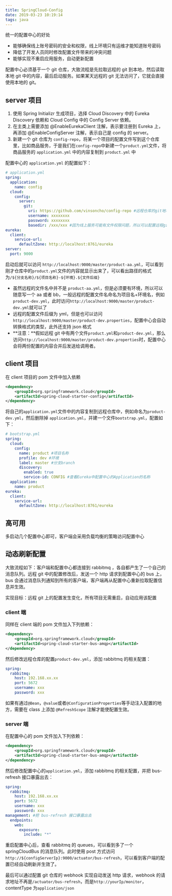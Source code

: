 ```yaml
---
title: SpringCloud-Config
date: 2019-03-23 10:19:14
tags: java
---
```


统一的配置中心的好处

- 能够确保线上账号密码的安全和权限，线上环境只有运维才能知道账号密码
- 降低了开发人员同时修改配置文件带来的冲突问题
- 能够实现不重启应用服务，自动更新配置

配置中心必须基于一个 git 仓库，大致流程是先拉取远程的 git 到本地，然后读取本地 git 中的内容，最后启动服务。如果某天远程的 git 无法访问了，它就会直接使用本地的 git。

## server 项目

1. 使用 Spring Initializr 生成项目，选择 Cloud Discovery 中的 Eureka Discovery 依赖和 Cloud Config 中的 Config Server 依赖。
2. 在主类上需要添加 @EnableEurekaClient 注解，表示要注册到 Eureka 上，再添加 @EnableConfigServer 注解，表示自己是 config 的 server。
3. 新建一个 git 仓库为 `config-repo`，将某一个项目的配置文件写到这个仓库里，比如商品服务，于是我们在`config-repo`中新建一个`product.yml`文件，将商品服务的 `application.yml` 中的内容复制到 `product.yml` 中

配置中心的 `application.yml` 的配置如下：

```yml
# application.yml
spring:
  application:
    name: config
  cloud:
    config:
      server:
        git:
          uri: https://github.com/vinsoncho/config-repo #远程仓库的git地址
          username: xxxxxxxx
          password: xxxxxxxx
          basedir: /xxx/xxx #因为线上服务可能有文件权限问题，所以可以配置远程git下载的路径
eureka:
  client:
    service-url:
      defaultZone: http://localhost:8761/eureka
server:
  port: 9000
```

启动后就可以访问 `http://localhost:9000/master/product-aa.yml`，可以看到刚才仓库中的`product.yml`文件的内容就显示出来了，可以看出路径的格式为`/${分支名称}/${项目名称}-${环境}.${文件后缀}`

- 虽然远程的文件名中并不是 `product-aa.yml`，但是必须要有环境，所以可以随意写一个 aa 或者 bb，一般远程的配置文件名命名为项目名+环境名，例如`product-dev.yml`，此时访问`http://localhost:9000/master/product-dev.yml`就可以了
- 远程的配置文件后缀为 yml，但是也可以访问 `http://localhost:9000/master/product-dev.properties`，配置中心会自动转换格式的类型，此外还支持 json 格式
- **注意：**假如远程 git 中有两个文件`product.yml`和`product-dev.yml`，那么访问`http://localhost:9000/master/product-dev.properties`时，配置中心会将两份配置的内容合并后发送给调用者。

## client 项目

在 client 项目的 pom 文件中加入依赖

```xml
<dependency>
    <groupId>org.springframework.cloud</groupId>
    <artifactId>spring-cloud-starter-config</artifactId>
</dependency>
```

将自己的`application.yml`文件中的内容复制到远程仓库中，例如命名为`product-dev.yml`，然后删除掉 `application.yml`，并建一个文件`bootstrap.yml`，配置如下：

```yaml
# bootstrap.yml
spring:
  cloud:
    config:
      name: product #项目名称
      profile: dev #环境
      label: master #分支branch
      discovery:
        enabled: true
        service-id: CONFIG #查看Eureka中配置中心的Application的名称
  application:
    name: product
eureka:
  client:
    service-url:
      defaultZone: http://localhost:8761/eureka
```

## 高可用

多启动几个配置中心即可，客户端会采用负载均衡的策略访问配置中心

## 动态刷新配置

大致流程如下：客户端和配置中心都连接到 rabbitmq ，各自都产生了一个自己的消息队列。远程 git 中的配置修改后，发送一个 http 请求到配置中心的 bus 上，bus 会通过消息队列通知到所有的客户端，客户端再从配置中心重新拉取配置信息并生效。

实现目标：远程 git 上的配置发生变化，所有项目无需重启，自动应用该配置

### client 端

同样在 client 端的 pom 文件加入下列依赖：

```xml
<dependency>
    <groupId>org.springframework.cloud</groupId>
    <artifactId>spring-cloud-starter-bus-amqp</artifactId>
</dependency>
```

然后修改远程仓库的配置`product-dev.yml`，添加 rabbitmq 的相关配置：

```yml
spring:
  rabbitmq:
    host: 192.168.xx.xx
    port: 5672
    username: xxx
    password: xxx
```

如果有通过`@Bean`，`@value`或者`@ConfigurationProperties`等手动注入配置的地方，需要在 class 上添加 `@RefreshScope` 注解才能使配置生效。

### server 端

在配置中心的 pom 文件加入下列依赖：

```xml
<dependency>
    <groupId>org.springframework.cloud</groupId>
    <artifactId>spring-cloud-starter-bus-amqp</artifactId>
</dependency>
```

然后修改配置中心的`application.yml`，添加 rabbitmq 的相关配置，并把 bus-refresh 接口暴露出去：

```yml
spring:
  rabbitmq:
    host: 192.168.xx.xx
    port: 5672
    username: xxx
    password: xxx
management: #把 bus-refresh 接口暴露出去
  endpoints:
    web:
      exposure:
        include: "*"
```

重启配置中心后，查看 rabbitmq 的 queues，可以看到多了一个 springCloudBus 的消息队列。此时使用 post 方式访问 `http://${configServerIp}:9000/actuator/bus-refresh`，可以看到客户端的配置已经自动刷新并生效了。

最后可以通过配置 git 仓库的 webhook 实现自动发送 http 请求，webhook 的请求地址不再是`/actuator/bus-refresh`，而是`http://yourIp/monitor`，contentType 为`application/json`
